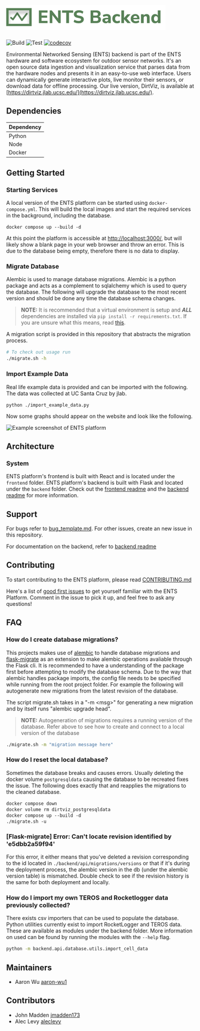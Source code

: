 # ![ENTS-Backend](.github/assets/img/ents_backend_logo.svg)

![Build](https://github.com/jlab-sensing/DirtViz/actions/workflows/deploy.yml/badge.svg?branch=main)
![Test](https://github.com/jlab-sensing/DirtViz/actions/workflows/test.yml/badge.svg?branch=main)
[![codecov](https://codecov.io/github/jlab-sensing/DirtViz/graph/badge.svg?token=L4PKSR61XU)](https://codecov.io/github/jlab-sensing/DirtViz)

Environmental Networked Sensing (ENTS) backend is part of the ENTS hardware and software ecosystem for outdoor sensor networks. It's an open source data ingestion and visualization service that parses data from the hardware nodes and presents it in an easy-to-use web interface. Users can dynamically generate interactive plots, live monitor their sensors, or download data for offline processing. Our live version, DirtViz, is available at [https://dirtviz.jlab.ucsc.edu/](https://dirtviz.jlab.ucsc.edu/).

## Dependencies

| Dependency |
| ---------- |
| Python     |
| Node       |
| Docker     |

## Getting Started

### Starting Services

A local version of the ENTS platform can be started using `docker-compose.yml`. This will build the local images and start the required services in the background, including the database.

```console
docker compose up --build -d
```

At this point the platform is accessible at [http://localhost:3000/](http://localhost:3000/), but will likely show a blank page in your web browser and throw an error. This is due to the database being empty, therefore there is no data to display.

<!-- for reference OLD -->

### Migrate Database

Alembic is used to manage database migrations. Alembic is a python package and acts as a complement to sqlalchemy which is used to query the database. The following will upgrade the database to the most recent version and should be done any time the database schema changes.

> **NOTE:** It is recommended that a virtual environment is setup and **_ALL_** dependencies are installed via `pip install -r requirements.txt`. If you are unsure what this means, read [this](https://docs.python.org/3/tutorial/venv.html).

A migration script is provided in this repository that abstracts the migration process.

```bash
# To check out usage run
./migrate.sh -h
```

### Import Example Data

Real life example data is provided and can be imported with the following. The data was collected at UC Santa Cruz by jlab.

```console
python ./import_example_data.py
```

Now some graphs should appear on the website and look like the following.

![Example screenshot of ENTS platform](.github/assets/img/dashboard.png)

## Architecture

### System

ENTS platform's frontend is built with React and is located under the `frontend` folder. ENTS platform's backend is built with Flask and located under the `backend` folder. Check out the [frontend readme](frontend/README.md) and the [backend readme](backend/README.md) for more information.

## Support

For bugs refer to [bug_template.md](.github/ISSUE_TEMPLATE/bug_template). For other issues, create an new issue in this repository.

For documentation on the backend, refer to [backend readme](backend/README.md)


## Contributing

To start contributing to the ENTS platform, please read [CONTRIBUTING.md](CONTRIBUTING.md)

Here's a list of [good first issues](https://github.com/jlab-sensing/DirtViz/labels/good%20first%20issue) to get yourself familiar with the ENTS Platform. Comment in the issue to pick it up, and feel free to ask any questions!

## FAQ

### How do I create database migrations?

This projects makes use of [alembic](https://alembic.sqlalchemy.org/en/latest/) to handle database migrations and [flask-migrate](https://flask-migrate.readthedocs.io/en/latest/) as an extension to make alembic operations avaliable through the Flask cli. It is recommended to have a understanding of the package first before attempting to modify the database schema. Due to the way that alembic handles package imports, the config file needs to be specified while running from the root project folder. For example the following will autogenerate new migrations from the latest revision of the database.

The script migrate.sh takes in a "-m \<msg\>" for generating a new migration and by itself runs "alembic upgrade head".

> **NOTE:** Autogeneration of migrations requires a running version of the database. Refer above to see how to create and connect to a local version of the database

```bash
./migrate.sh -m "migration message here"
```

### How do I reset the local database?

Sometimes the database breaks and causes errors. Usually deleting the docker volume `postgresqldata` causing the database to be recreated fixes the issue. The following does exactly that and reapplies the migrations to the cleaned database.

```console
docker compose down
docker volume rm dirtviz_postgresqldata
docker compose up --build -d
./migrate.sh -u
```

### \[Flask-migrate\] Error: Can't locate revision identified by 'e5dbb2a59f94'

For this error, it either means that you've deleted a revision corresponding to the id located in `./backend/api/migrations/versions` or that if it's during the deployment process, the alembic version in the db (under the alembic version table) is mismatched. Double check to see if the revision history is the same for both deployment and locally.

### How do I import my own TEROS and Rocketlogger data previously collected?

There exists csv importers that can be used to populate the database. Python utilities currently exist to import RocketLogger and TEROS data. These are available as modules under the backend folder. More information on used can be found by running the modules with the `--help` flag.

```bash
python -m backend.api.database.utils.import_cell_data
```

## Maintainers

- Aaron Wu [aaron-wu1](https://github.com/aaron-wu1)

## Contributors

- John Madden [jmadden173](https://github.com/jmadden173)
- Alec Levy [aleclevy](https://github.com/aleclevy)
